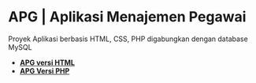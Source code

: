 # APG | Aplikasi Menajemen Pegawai

Proyek Aplikasi berbasis HTML, CSS, PHP digabungkan dengan database MySQL

- [**APG versi HTML**](/html/)
- [**APG Versi PHP**](/php/)